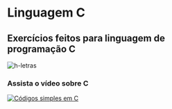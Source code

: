 # Linguagem C
## Exercícios feitos para linguagem de programação C 

![h-letras](https://github.com/gabrielf7/codigos-em-C-uteis/blob/master/h-letras.gif)

### Assista o vídeo sobre C
[![Códigos simples em C](https://yt-embed.herokuapp.com/embed?v=COgylca8qYw)](https://youtu.be/COgylca8qYw)
